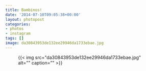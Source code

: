 ```yaml
---
title: Bambinos!
date: '2014-07-10T09:05:38+00:00'
layout: photopost
categories:
- photos
- instagram
tags: []
image: da30843953de132ee29946da1733ebae.jpg
---
```


<figure class="photo photo--square">
  {{< img src="da30843953de132ee29946da1733ebae.jpg" alt="" caption="" >}}

</figure>




